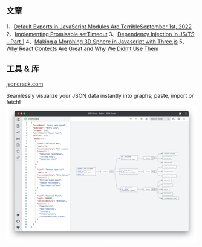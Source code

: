## 文章
1、[Default Exports in JavaScript Modules Are TerribleSeptember 1st, 2022](https://www.lloydatkinson.net/posts/2022/default-exports-in-javascript-modules-are-terrible/)
2、[Implementing Promisable setTimeout](https://yieldcode.blog/post/implementing-promisable-set-timeout)
3、[Dependency Injection in JS/TS – Part 1](https://blog.codeminer42.com/dependency-injection-in-js-ts-part-1/)
4、[Making a Morphing 3D Sphere in Javascript with Three.js](https://fjolt.com/article/javascript-three-js-morphing-sphere)
5、[Why React Contexts Are Great and Why We Didn’t Use Them](https://spin.atomicobject.com/2022/08/24/react-contexts/)

## 工具 & 库

[jsoncrack.com](https://github.com/AykutSarac/jsoncrack.com)

Seamlessly visualize your JSON data instantly into graphs; paste, import or fetch!
![json.png](https://github.com/AykutSarac/jsoncrack.com/raw/main/public/jsoncrack-screenshot.webp)